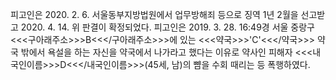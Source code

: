 피고인은 2020. 2. 6. 서울동부지방법원에서 업무방해죄 등으로 징역 1년 2월을 선고받고 2020. 4. 14. 위 판결이 확정되었다.
피고인은 2019. 3. 28. 16:49경 서울 중랑구 <<<구아래주소>>>B<<</구아래주소>>>에 있는 <<<약국>>>'C'<<</약국>>> 약국 밖에서 욕설을 하는 자신을 약국에서 나가라고 했다는 이유로 약사인 피해자 <<<내국인이름>>>D<<</내국인이름>>>(45세, 남)의 뺨을 수회 때리는 등 폭행하였다.